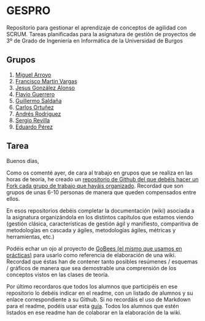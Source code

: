 # GESPRO
Repositorio para gestionar el aprendizaje de conceptos de agilidad con SCRUM. Tareas planificadas para la asignatura de gestión de proyectos de 3º de Grado de Ingeniería en Informática de la Universidad de Burgos


## Grupos

1. [Miguel Arroyo](https://github.com/miguelarroyo-ubu)
2. [Francisco Martin Vargas](https://github.com/fmv1001)
3. [Jesus González Alonso](https://github.com/jga1006)
4. [Flavio Guerrero](https://github.com/flavioguerrerov)
5. [Guillermo Saldaña](https://github.com/GuillermoSaldana)
6. [Carlos Ortuñez](https://github.com/CarlosOrtu)
7. [Andrés Rodriguez](https://github.com/andriu99)
8. [Sergio Revilla](https://github.com/srevilla99)
9. [Eduardo Pérez](https://github.com/eduperz)

## Tarea

Buenos días,

Como os comenté ayer, de cara al trabajo en grupos que se realiza en las horas de teoría, he creado un [repositorio de Github del que debéis hacer un Fork cada grupo de trabajo que hayáis organizado](https://github.com/smarquina/GESPRO_teoria_19).  Recordad que son grupos de unas 6-10 personas de manera que queden compensados entre ellos.

En esos repositorios debéis completar la documentación (wiki) asociada a la asignatura organizándola en los distintos capítulos que estamos viendo (gestión clásica, características de gestión ágil y manifiesto, comparitiva de metodologías en cascada y ágiles, metodologías ágiles, métricas y herramientas, etc.)

Podéis echar un ojo al proyecto de [GoBees (el mismo que usamos en prácticas)](https://github.com/davidmigloz/go-bees/wiki) para usarlo como referencia de elaboración de una wiki. Recordad que éstas han de contener tanto posibles resúmenes / esquemas / gráficos de manera que sea demostrable una comprensión de los conceptos vistos en las clases de teoría.

Por último recordaros que todos los alumnos que participéis en ese repositorio lo debéis indicar en el readme, con un listado de alumnos y su enlace correspondiente a su Github. Si no recordáis el uso de Markdown para el readme, podéis usar esta [guía](https://github.com/adam-p/markdown-here/wiki/Markdown-Cheatsheet).
Todos los alumnos que estén listados en ese readme han de colaborar en la elaboración de la wiki.

